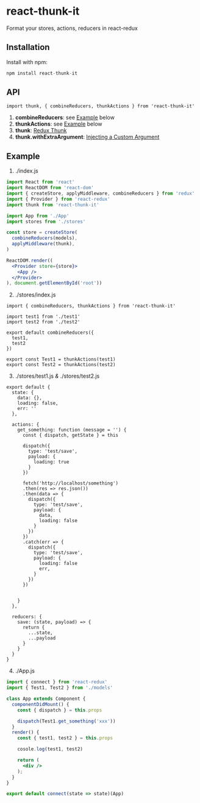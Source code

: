 # react-thunk-it
Format your stores, actions, reducers in react-redux

## Installation
Install with npm:
```javascript
npm install react-thunk-it
```

## API
```es6
import thunk, { combineReducers, thunkActions } from 'react-thunk-it'
```

1. **combineReducers**: see [Example](#Example) below
2. **thunkActions**: see [Example](#Example) below
3. **thunk**: [Redux Thunk](https://github.com/gaearon/redux-thunk)
4. **thunk.withExtraArgument**: [Injecting a Custom Argument](https://github.com/gaearon/redux-thunk#injecting-a-custom-argument)

## Example

1. ./index.js
```jsx
import React from 'react'
import ReactDOM from 'react-dom'
import { createStore, applyMiddleware, combineReducers } from 'redux'
import { Provider } from 'react-redux'
import thunk from 'react-thunk-it'

import App from './App'
import stores from './stores'

const store = createStore(
  combineReducers(models),
  applyMiddleware(thunk),
)

ReactDOM.render((
  <Provider store={store}>
    <App />
  </Provider>
), document.getElementById('root'))
```

2. ./stores/index.js
```es6
import { combineReducers, thunkActions } from 'react-thunk-it'

import test1 from './test1'
import test2 from './test2'

export default combineReducers({
  test1,
  test2
})

export const Test1 = thunkActions(test1)
export const Test2 = thunkActions(test2)
```

3. ./stores/test1.js *&* ./stores/test2.js
```es6
export default {
  state: {
    data: {},
    loading: false,
    err: ''
  },

  actions: {
    get_something: function (message = '') {
      const { dispatch, getState } = this

      dispatch({
        type: 'test/save',
        payload: {
          loading: true
        }
      })

      fetch('http://localhost/something')
      .then(res => res.json())
      .then(data => {
        dispatch({
          type: 'test/save',
          payload: {
            data,
            loading: false
          }
        })
      })
      .catch(err => {
        dispatch({
          type: 'test/save',
          payload: {
            loading: false
            err,
          }
        })
      })

      
    }
  },

  reducers: {
    save: (state, payload) => {
      return {
        ...state,
        ...payload
      }
    }
  }
}
```

4. ./App.js
```jsx
import { connect } from 'react-redux'
import { Test1, Test2 } from './models'

class App extends Component {
  componentDidMount() {
    const { dispatch } = this.props

    dispatch(Test1.get_something('xxx'))
  }
  render() {
    const { test1, test2 } = this.props

    cosole.log(test1, test2)

    return (
      <div />
    );
  }
}

export default connect(state => state)(App)
```
